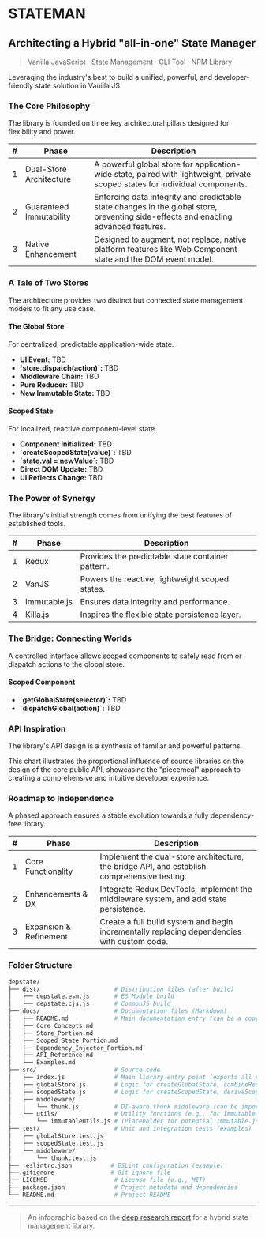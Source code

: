 # STATEMAN

## Architecting a Hybrid "all-in-one" State Manager

> Vanilla JavaScript &middot; State Management &middot; CLI Tool &middot; NPM Library

Leveraging the industry's best to build a unified, powerful, and developer-friendly state solution in Vanilla JS.

### The Core Philosophy

The library is founded on three key architectural pillars designed for flexibility and power.

| # | Phase | Description |
| --- | --- | --- |
| 1 | Dual-Store Architecture | A powerful global store for application-wide state, paired with lightweight, private scoped states for individual components. |
| 2 | Guaranteed Immutability | Enforcing data integrity and predictable state changes in the global store, preventing side-effects and enabling advanced features. |
| 3 | Native Enhancement| Designed to augment, not replace, native platform features like Web Component state and the DOM event model. |

### A Tale of Two Stores

The architecture provides two distinct but connected state management models to fit any use case.

#### The Global Store

For centralized, predictable application-wide state.

- **UI Event:** TBD
- **\`store.dispatch(action)\`:** TBD
- **Middleware Chain:** TBD
- **Pure Reducer:** TBD
- **New Immutable State:** TBD

#### Scoped State

For localized, reactive component-level state.

- **Component Initialized:** TBD
- **\`createScopedState(value)\`:** TBD
- **\`state.val = newValue\`:** TBD
- **Direct DOM Update:** TBD
- **UI Reflects Change:** TBD

### The Power of Synergy

The library's initial strength comes from unifying the best features of established tools.

| # | Phase | Description |
| --- | --- | --- |
| 1 | Redux | Provides the predictable state container pattern. |
| 2 | VanJS | Powers the reactive, lightweight scoped states. |
| 3 | Immutable.js | Ensures data integrity and performance. |
| 4 | Killa.js | Inspires the flexible state persistence layer. |

### The Bridge: Connecting Worlds

A controlled interface allows scoped components to safely read from or dispatch actions to the global store.

#### Scoped Component

- **\`getGlobalState(selector)\`:** TBD
- **\`dispatchGlobal(action)\`:** TBD

### API Inspiration

The library's API design is a synthesis of familiar and powerful patterns.

This chart illustrates the proportional influence of source libraries on the design of the core public API, showcasing the "piecemeal" approach to creating a comprehensive and intuitive developer experience.

### Roadmap to Independence

A phased approach ensures a stable evolution towards a fully dependency-free library.

| # | Phase | Description |
| --- | --- | --- |
| 1 | Core Functionality | Implement the dual-store architecture, the bridge API, and establish comprehensive testing. |
| 2 | Enhancements & DX | Integrate Redux DevTools, implement the middleware system, and add state persistence. |
| 3 | Expansion & Refinement | Create a full build system and begin incrementally replacing dependencies with custom code. |

### Folder Structure

```bash
depstate/
├── dist/                     # Distribution files (after build)
│   ├── depstate.esm.js       # ES Module build
│   └── depstate.cjs.js       # CommonJS build
├── docs/                     # Documentation files (Markdown)
│   ├── README.md             # Main documentation entry (can be a copy of the root README)
│   ├── Core_Concepts.md
│   ├── Store_Portion.md
│   ├── Scoped_State_Portion.md
│   ├── Dependency_Injector_Portion.md
│   ├── API_Reference.md
│   └── Examples.md
├── src/                      # Source code
│   ├── index.js              # Main library entry point (exports all public APIs)
│   ├── globalStore.js        # Logic for createGlobalStore, combineReducers
│   ├── scopedState.js        # Logic for createScopedState, deriveScopedState
│   ├── middleware/
│   │   └── thunk.js          # DI-aware thunk middleware (can be imported separately)
│   └── utils/                # Utility functions (e.g., for Immutable.js helpers, if any)
│       └── immutableUtils.js # (Placeholder for potential Immutable.js helpers)
├── test/                     # Unit and integration tests (examples)
│   ├── globalStore.test.js
│   ├── scopedState.test.js
│   └── middleware/
│       └── thunk.test.js
├── .eslintrc.json           # ESLint configuration (example)
├──.gitignore                # Git ignore file
├── LICENSE                   # License file (e.g., MIT)
├── package.json              # Project metadata and dependencies
└── README.md                 # Project README
```

---

> An infographic based on the [deep research report](./research.pdf) for a hybrid state management library.
